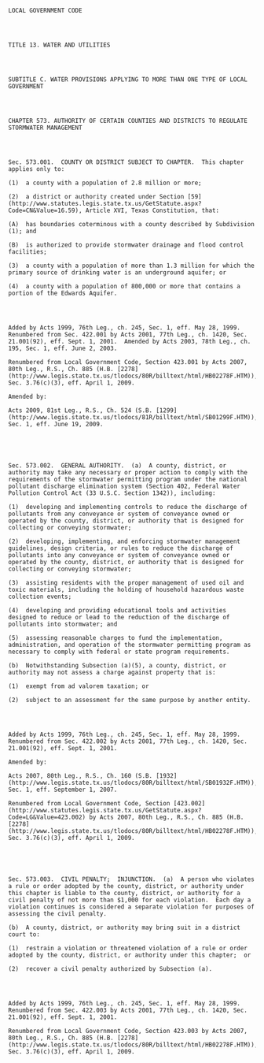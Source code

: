 ﻿
    
    
    	
    					
    
    
    LOCAL GOVERNMENT CODE
    
      
    
    
    TITLE 13. WATER AND UTILITIES
    
      
    
    
    SUBTITLE C. WATER PROVISIONS APPLYING TO MORE THAN ONE TYPE OF LOCAL GOVERNMENT
    
      
    
    
    CHAPTER 573. AUTHORITY OF CERTAIN COUNTIES AND DISTRICTS TO REGULATE STORMWATER MANAGEMENT
    
      
    
    
    Sec. 573.001.  COUNTY OR DISTRICT SUBJECT TO CHAPTER.  This chapter applies only to:
    
    (1)  a county with a population of 2.8 million or more;
    
    (2)  a district or authority created under Section [59](http://www.statutes.legis.state.tx.us/GetStatute.aspx?Code=CN&Value=16.59), Article XVI, Texas Constitution, that:
    
    (A)  has boundaries coterminous with a county described by Subdivision (1); and
    
    (B)  is authorized to provide stormwater drainage and flood control facilities;
    
    (3)  a county with a population of more than 1.3 million for which the primary source of drinking water is an underground aquifer; or
    
    (4)  a county with a population of 800,000 or more that contains a portion of the Edwards Aquifer.
    
    
    
    
    Added by Acts 1999, 76th Leg., ch. 245, Sec. 1, eff. May 28, 1999.  Renumbered from Sec. 422.001 by Acts 2001, 77th Leg., ch. 1420, Sec. 21.001(92), eff. Sept. 1, 2001.  Amended by Acts 2003, 78th Leg., ch. 195, Sec. 1, eff. June 2, 2003.
    
    Renumbered from Local Government Code, Section 423.001 by Acts 2007, 80th Leg., R.S., Ch. 885 (H.B. [2278](http://www.legis.state.tx.us/tlodocs/80R/billtext/html/HB02278F.HTM)), Sec. 3.76(c)(3), eff. April 1, 2009.
    
    Amended by: 
    
    Acts 2009, 81st Leg., R.S., Ch. 524 (S.B. [1299](http://www.legis.state.tx.us/tlodocs/81R/billtext/html/SB01299F.HTM)), Sec. 1, eff. June 19, 2009.
    
    
    
    
    
    Sec. 573.002.  GENERAL AUTHORITY.  (a)  A county, district, or authority may take any necessary or proper action to comply with the requirements of the stormwater permitting program under the national pollutant discharge elimination system (Section 402, Federal Water Pollution Control Act (33 U.S.C. Section 1342)), including:
    
    (1)  developing and implementing controls to reduce the discharge of pollutants from any conveyance or system of conveyance owned or operated by the county, district, or authority that is designed for collecting or conveying stormwater;
    
    (2)  developing, implementing, and enforcing stormwater management guidelines, design criteria, or rules to reduce the discharge of pollutants into any conveyance or system of conveyance owned or operated by the county, district, or authority that is designed for collecting or conveying stormwater;
    
    (3)  assisting residents with the proper management of used oil and toxic materials, including the holding of household hazardous waste collection events;
    
    (4)  developing and providing educational tools and activities designed to reduce or lead to the reduction of the discharge of pollutants into stormwater; and
    
    (5)  assessing reasonable charges to fund the implementation, administration, and operation of the stormwater permitting program as necessary to comply with federal or state program requirements.
    
    (b)  Notwithstanding Subsection (a)(5), a county, district, or authority may not assess a charge against property that is:
    
    (1)  exempt from ad valorem taxation; or
    
    (2)  subject to an assessment for the same purpose by another entity.
    
    
    
    
    Added by Acts 1999, 76th Leg., ch. 245, Sec. 1, eff. May 28, 1999.  Renumbered from Sec. 422.002 by Acts 2001, 77th Leg., ch. 1420, Sec. 21.001(92), eff. Sept. 1, 2001.
    
    Amended by: 
    
    Acts 2007, 80th Leg., R.S., Ch. 160 (S.B. [1932](http://www.legis.state.tx.us/tlodocs/80R/billtext/html/SB01932F.HTM)), Sec. 1, eff. September 1, 2007.
    
    Renumbered from Local Government Code, Section [423.002](http://www.statutes.legis.state.tx.us/GetStatute.aspx?Code=LG&Value=423.002) by Acts 2007, 80th Leg., R.S., Ch. 885 (H.B. [2278](http://www.legis.state.tx.us/tlodocs/80R/billtext/html/HB02278F.HTM)), Sec. 3.76(c)(3), eff. April 1, 2009.
    
    
    
    
    
    Sec. 573.003.  CIVIL PENALTY;  INJUNCTION.  (a)  A person who violates a rule or order adopted by the county, district, or authority under this chapter is liable to the county, district, or authority for a civil penalty of not more than $1,000 for each violation.  Each day a violation continues is considered a separate violation for purposes of assessing the civil penalty.
    
    (b)  A county, district, or authority may bring suit in a district court to:
    
    (1)  restrain a violation or threatened violation of a rule or order adopted by the county, district, or authority under this chapter;  or
    
    (2)  recover a civil penalty authorized by Subsection (a).
    
    
    
    
    Added by Acts 1999, 76th Leg., ch. 245, Sec. 1, eff. May 28, 1999.  Renumbered from Sec. 422.003 by Acts 2001, 77th Leg., ch. 1420, Sec. 21.001(92), eff. Sept. 1, 2001.
    
    Renumbered from Local Government Code, Section 423.003 by Acts 2007, 80th Leg., R.S., Ch. 885 (H.B. [2278](http://www.legis.state.tx.us/tlodocs/80R/billtext/html/HB02278F.HTM)), Sec. 3.76(c)(3), eff. April 1, 2009.
    
    
    
    
    				
